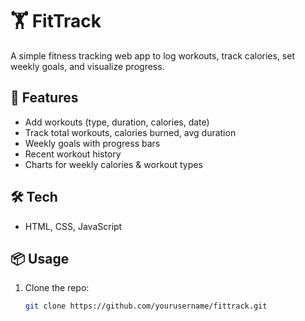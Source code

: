 # 🏋️ FitTrack

A simple fitness tracking web app to log workouts, track calories, set weekly goals, and visualize progress.

## 🚀 Features
- Add workouts (type, duration, calories, date)
- Track total workouts, calories burned, avg duration
- Weekly goals with progress bars
- Recent workout history
- Charts for weekly calories & workout types

## 🛠️ Tech
- HTML, CSS, JavaScript

## 📦 Usage
1. Clone the repo:
   ```bash
   git clone https://github.com/yourusername/fittrack.git

